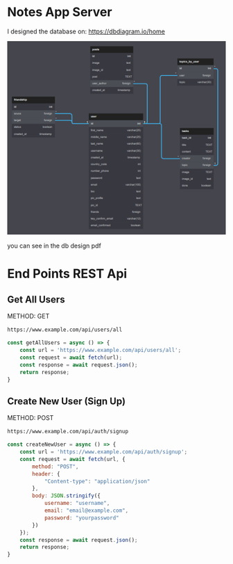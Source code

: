# Notes App Server

I designed the database on: https://dbdiagram.io/home

<img src='./notes_db_design.png'>

you can see in the db design pdf

# End Points REST Api


## Get All Users

METHOD: GET
~~~
https://www.example.com/api/users/all 
~~~

``` js
const getAllUsers = async () => {
    const url = 'https://www.example.com/api/users/all';
    const request = await fetch(url);
    const response = await request.json();
    return response;
}     
```

## Create New User (Sign Up)

METHOD: POST
~~~
https://www.example.com/api/auth/signup 
~~~

``` js
const createNewUser = async () => {
    const url = 'https://www.example.com/api/auth/signup';
    const request = await fetch(url, {
        method: "POST",
        header: {
            "Content-type": "application/json"
        },
        body: JSON.stringify({
            username: "username",
            email: "email@example.com",
            password: "yourpassword"
        })
    });
    const response = await request.json();
    return response;
}     
```
